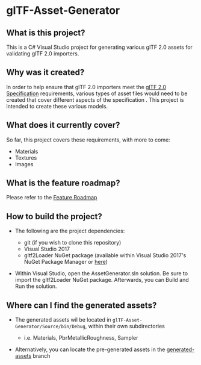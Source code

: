 # glTF-Asset-Generator

## What is this project?
This is a C# Visual Studio project for generating various glTF 2.0 assets for validating glTF 2.0 importers.

## Why was it created?
In order to help ensure that glTF 2.0 importers meet the [glTF 2.0 Specification](https://github.com/KhronosGroup/glTF/tree/master/specification/2.0) requirements, various types of asset files would need to be created that cover different aspects of the specification .  This project is intended to create these various models.

## What does it currently cover?
So far, this project covers these requirements, with more to come:
- Materials
- Textures
- Images

## What is the feature roadmap?
Please refer to the [Feature Roadmap](https://github.com/bghgary/glTF-Asset-Generator/issues/63)

## How to build the project?
* The following are the project dependencies:
    - git (if you wish to clone this repository)
    - Visual Studio 2017
    - gltf2Loader NuGet package (available within Visual Studio 2017's NuGet Package Manager or [here](https://www.nuget.org/packages/glTF2Loader/))


* Within Visual Studio, open the AssetGenerator.sln solution.  Be sure to import the gltf2Loader NuGet package.  Afterwards, you can Build and Run the solution.  

## Where can I find the generated assets?
* The generated assets wil be located in `glTF-Asset-Generator/Source/bin/Debug`, within their own subdirectories
  - i.e. Materials, PbrMetallicRoughness, Sampler

* Alternatively, you can locate the pre-generated assets in the [generated-assets](/bghgary/glTF-Asset-Generator/tree/generated-assets) branch






